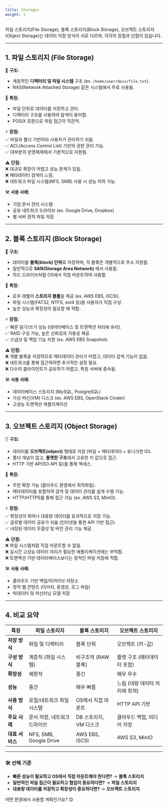 ```yaml
---
title: Storages
weight: 1
---
```

파일 스토리지(File Storage), 블록 스토리지(Block Storage), 오브젝트 스토리지(Object Storage)는 데이터 저장 방식이 서로 다르며, 각각의 장점과 단점이 있습니다.  

---

## 1. **파일 스토리지 (File Storage)**
📂 **구조:**  
- 계층적인 **디렉터리 및 파일 시스템** 구조 (ex. `/home/user/docs/file.txt`).  
- NAS(Network Attached Storage) 같은 시스템에서 주로 사용됨.  

🔹 **특징:**  
- 파일 단위로 데이터를 저장하고 관리.  
- 디렉터리 구조를 사용하여 탐색이 용이함.  
- POSIX 호환으로 파일 접근이 직관적.  

⚡ **장점:**  
✅ 파일과 폴더 기반이라 사용자가 관리하기 쉬움.  
✅ ACL(Access Control List) 기반의 권한 관리 가능.  
✅ 대부분의 운영체제에서 기본적으로 지원됨.  

⚠️ **단점:**  
❌ 대규모 확장이 어렵고 성능 한계가 있음.  
❌ 메타데이터 검색이 느림.  
❌ 네트워크 파일 시스템(NFS, SMB) 사용 시 성능 저하 가능.  

🛠 **사용 사례:**  
- 기업 문서 관리 시스템  
- 공유 네트워크 드라이브 (ex. Google Drive, Dropbox)  
- 웹 서버 정적 파일 저장  

---

## 2. **블록 스토리지 (Block Storage)**
🔲 **구조:**  
- 데이터를 **블록(block) 단위**로 저장하며, 각 블록은 개별적으로 주소 지정됨.  
- 일반적으로 **SAN(Storage Area Network)** 에서 사용됨.  
- 하드 드라이브처럼 OS에서 직접 마운트하여 사용함.  

🔹 **특징:**  
- 로우 레벨의 **스토리지 볼륨**을 제공 (ex. AWS EBS, iSCSI).  
- 파일 시스템(FAT32, NTFS, ext4 등)을 사용자가 직접 구성.  
- 높은 성능과 확장성이 필요할 때 적합.  

⚡ **장점:**  
✅ 빠른 읽기/쓰기 성능 (데이터베이스 및 트랜잭션 처리에 유리).  
✅ RAID 구성 가능, 높은 신뢰성과 가용성 제공.  
✅ 스냅샷 및 백업 기능 지원 (ex. AWS EBS Snapshot).  

⚠️ **단점:**  
❌ 개별 블록을 저장하므로 메타데이터 관리가 어렵고, 데이터 검색 기능이 없음.  
❌ 네트워크를 통해 접근하려면 추가적인 설정 필요.  
❌ 다수의 클라이언트가 공유하기 어렵고, 특정 서버에 종속됨.  

🛠 **사용 사례:**  
- 데이터베이스 스토리지 (MySQL, PostgreSQL)  
- 가상 머신(VM) 디스크 (ex. AWS EBS, OpenStack Cinder)  
- 고성능 트랜잭션 애플리케이션  

---

## 3. **오브젝트 스토리지 (Object Storage)**
🗄️ **구조:**  
- 데이터를 **오브젝트(object)** 형태로 저장 (파일 + 메타데이터 + 유니크한 ID).  
- 폴더 개념이 없고, **플랫한 구조**에서 고유한 키 값으로 접근.  
- HTTP 기반 API(S3 API 등)를 통해 액세스.  

🔹 **특징:**  
- 무한 확장 가능 (클라우드 환경에서 최적화됨).  
- 메타데이터를 포함하여 검색 및 데이터 관리를 쉽게 수행 가능.  
- HTTP/HTTPS를 통해 접근 가능 (ex. AWS S3, MinIO).  

⚡ **장점:**  
✅ 확장성이 뛰어나 대용량 데이터를 효과적으로 저장 가능.  
✅ 글로벌 데이터 공유가 쉬움 (인터넷을 통한 API 기반 접근).  
✅ 내장된 데이터 무결성 및 버전 관리 기능 제공.  

⚠️ **단점:**  
❌ 파일 시스템처럼 직접 마운트할 수 없음.  
❌ 실시간 고성능 데이터 처리가 필요한 애플리케이션에는 부적합.  
❌ 트랜잭션 기반 데이터베이스보다는 정적인 파일 저장에 적합.  

🛠 **사용 사례:**  
- 클라우드 기반 백업/아카이브 저장소  
- 정적 웹 콘텐츠 (이미지, 동영상, 로그 파일)  
- 빅데이터 및 머신러닝 모델 저장  

---

## 4. **비교 요약**
| **특징**        | **파일 스토리지** | **블록 스토리지** | **오브젝트 스토리지** |
|-----------------|-----------------|------------------|------------------|
| **저장 방식**  | 파일 및 디렉터리 | 블록 단위 | 오브젝트 (키-값) |
| **구성 방식**  | 계층적 (파일 시스템) | 비구조적 (RAW 블록) | 플랫 구조 (메타데이터 포함) |
| **확장성** | 제한적 | 중간 | 매우 우수 |
| **성능** | 중간 | 매우 빠름 | 느림 (대량 데이터 처리에 최적) |
| **사용 방식** | 로컬/네트워크 파일 시스템 | OS에서 직접 마운트 | HTTP API 기반 |
| **주요 사례** | 문서 저장, 네트워크 드라이브 | DB 스토리지, VM 디스크 | 클라우드 백업, 미디어 저장 |
| **대표 서비스** | NFS, SMB, Google Drive | AWS EBS, iSCSI | AWS S3, MinIO |

---

### **🛠 선택 기준**
- **빠른 성능이 필요하고 OS에서 직접 마운트해야 한다면?** → **블록 스토리지**  
- **일반적인 파일 접근이 필요하고 협업이 중요하다면?** → **파일 스토리지**  
- **대용량 데이터를 저장하고 확장성이 중요하다면?** → **오브젝트 스토리지**  

어떤 환경에서 사용할 계획인가요? 😊